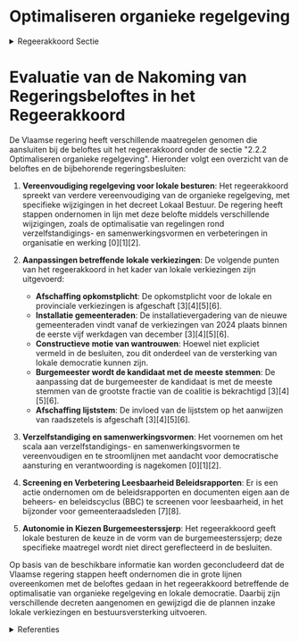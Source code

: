 # Optimaliseren organieke regelgeving

<details>
        <summary>Regeerakkoord Sectie </summary>
        <p>2.2.2 Optimaliseren organieke regelgeving Het Vlaams bestuursniveau ontwikkelt zich verder als partner van de lokale besturen. We vereenvoudigen de organieke regelge-ving verder, onder andere via een aanpas-sing van het decreet Lokaal Bestuur. Bij het neerleggen van de lijst voor lokale verkiezingen dient ingeval van een kartellijst meegedeeld te worden of de kandidaten van de verschillende partijen op de kartel-lijst al dan niet 1 of meerdere fracties in de gemeenteraad zullen vormen. De kandidaten geven eveneens aan tot welke fractie ze desgevallend zullen behoren. We schaffen de opkomstplicht bij de lokale en provinciale verkiezingen af. De lijsttrekker van de grootste lijst krijgt na de verkiezingen 14 dagen het exclusief initiatiefrecht om een meerderheidscoalitie op de been te brengen. Slaagt hij of zij daar niet in, dan gaat het initiatiefrecht over naar de tweede grootste lijst en wordt desgevallend verder de afnemende volgorde van stemmenaantal van de lijsten gehan-teerd. We versterken de impact van de kiezer bij gemeenteraadsverkiezingen. De burge-meester wordt voortaan de kandidaat met de meeste voorkeurstemmen van de grootste fractie van de coalitie. Daarnaast verdwijnt de lijststem. De installatievergadering van de nieuwe gemeenteraden vindt vanaf de verkiezingen van 2024 plaats op een van de eerste vijf werkdagen van december van het jaar van de verkiezingen, i.p.v. begin januari. Een nieuwe lokale bestuursperiode begint voortaan een maand vroeger. We voeren de constructieve motie van wantrouwen in, zodat onbestuurbaarheid van een gemeente vermeden kan worden. Dit instrument kan enkel worden ingezet met de steun van 2/3de van de verkozenen van elk van de indienende fracties en niet in de eerste 12 maanden na de installatie van de gemeenteraad noch in de laatste 12 maanden voor de lokale verkiezingen. We vereenvoudigen van het scala aan verzelfstandigings- en samenwerkings-vormen. Hierbij staat de aandacht voor de democratische aansturing en verantwoor-ding voorop, alsmede duidelijke spelregels voor de samenwerking tussen de publieke en de private sector. We screenen de regelgeving en documenten eigen aan de beheers- en beleidscyclus (BBC) specifiek met het oog op het vergroten van de leesbaarheid ervan, in het bijzonder voor de leden van de gemeente-raad. We geven autonomie aan de lokale besturen om op het vlak van de burgemees-terssjerp te kiezen tussen de huidige burgemeesterssjerp of de huidige schepen-sjerp. </p>
        </details> 

# Evaluatie van de Nakoming van Regeringsbeloftes in het Regeerakkoord

De Vlaamse regering heeft verschillende maatregelen genomen die aansluiten bij de beloftes uit het regeerakkoord onder de sectie "2.2.2 Optimaliseren organieke regelgeving". Hieronder volgt een overzicht van de beloftes en de bijbehorende regeringsbesluiten:

1. **Vereenvoudiging regelgeving voor lokale besturen**: Het regeerakkoord spreekt van verdere vereenvoudiging van de organieke regelgeving, met specifieke wijzigingen in het decreet Lokaal Bestuur. De regering heeft stappen ondernomen in lijn met deze belofte middels verschillende wijzigingen, zoals de optimalisatie van regelingen rond verzelfstandigings- en samenwerkingsvormen en verbeteringen in organisatie en werking \[0\]\[1\]\[2\].

2. **Aanpassingen betreffende lokale verkiezingen**: De volgende punten van het regeerakkoord in het kader van lokale verkiezingen zijn uitgevoerd:

    - **Afschaffing opkomstplicht**: De opkomstplicht voor de lokale en provinciale verkiezingen is afgeschaft \[3\]\[4\]\[5\]\[6\].
    - **Installatie gemeenteraden**: De installatievergadering van de nieuwe gemeenteraden vindt vanaf de verkiezingen van 2024 plaats binnen de eerste vijf werkdagen van december \[3\]\[4\]\[5\]\[6\].
    - **Constructieve motie van wantrouwen**: Hoewel niet expliciet vermeld in de besluiten, zou dit onderdeel van de versterking van lokale democratie kunnen zijn.
    - **Burgemeester wordt de kandidaat met de meeste stemmen**: De aanpassing dat de burgemeester de kandidaat is met de meeste stemmen van de grootste fractie van de coalitie is bekrachtigd \[3\]\[4\]\[5\]\[6\].
    - **Afschaffing lijststem**: De invloed van de lijststem op het aanwijzen van raadszetels is afgeschaft \[3\]\[4\]\[5\]\[6\].

3. **Verzelfstandiging en samenwerkingsvormen**: Het voornemen om het scala aan verzelfstandigings- en samenwerkingsvormen te vereenvoudigen en te stroomlijnen met aandacht voor democratische aansturing en verantwoording is nagekomen \[0\]\[1\]\[2\].

4. **Screening en Verbetering Leesbaarheid Beleidsrapporten**: Er is een actie ondernomen om de beleidsrapporten en documenten eigen aan de beheers- en beleidscyclus (BBC) te screenen voor leesbaarheid, in het bijzonder voor gemeenteraadsleden \[7\]\[8\].

5. **Autonomie in Kiezen Burgemeesterssjerp**: Het regeerakkoord geeft lokale besturen de keuze in de vorm van de burgemeesterssjerp; deze specifieke maatregel wordt niet direct gereflecteerd in de besluiten.

Op basis van de beschikbare informatie kan worden geconcludeerd dat de Vlaamse regering stappen heeft ondernomen die in grote lijnen overeenkomen met de beloftes gedaan in het regeerakkoord betreffende de optimalisatie van organieke regelgeving en lokale democratie. Daarbij zijn verschillende decreten aangenomen en gewijzigd die de plannen inzake lokale verkiezingen en bestuursversterking uitvoeren.

<details>
        <summary> Referenties</summary>
        
**[\[0\]](https://beslissingenvlaamseregering.vlaanderen.be/?search=Wijziging%20decreet%20lokaal%20bestuur%3A%20optimalisatie%20regelingen%20rond%20verzelfstandigings-%20en%20samenwerkingsvormen%20en%20inhoudelijke%20verbeteringen%20wat%20betreft%20de%20organisatie%20en%20werking&dateOption=select&startDate=2022-10-07T08%3A00%3A00Z&endDate=2022-10-07T08%3A00%3A00Z)** : **(2022-10-07)** Wijziging decreet lokaal bestuur: optimalisatie regelingen rond verzelfstandigings- en samenwerkingsvormen en inhoudelijke verbeteringen wat betreft de organisatie en werking 

**[\[1\]](https://beslissingenvlaamseregering.vlaanderen.be/?search=Wijziging%20decreet%20lokaal%20bestuur%3A%20optimalisatie%20regelingen%20rond%20verzelfstandigings-%20en%20samenwerkingsvormen%20en%20inhoudelijke%20verbeteringen%20wat%20betreft%20de%20organisatie%20en%20werking&dateOption=select&startDate=2023-02-17T09%3A00%3A00Z&endDate=2023-02-17T09%3A00%3A00Z)** : **(2023-02-17)** Wijziging decreet lokaal bestuur: optimalisatie regelingen rond verzelfstandigings- en samenwerkingsvormen en inhoudelijke verbeteringen wat betreft de organisatie en werking 

**[\[2\]](https://beslissingenvlaamseregering.vlaanderen.be/?search=Wijziging%20decreet%20lokaal%20bestuur%3A%20optimalisatie%20regelingen%20rond%20verzelfstandigings-%20en%20samenwerkingsvormen%20en%20inhoudelijke%20verbeteringen%20wat%20betreft%20de%20organisatie%20en%20werking&dateOption=select&startDate=2022-07-08T08%3A00%3A00Z&endDate=2022-07-08T08%3A00%3A00Z)** : **(2022-07-08)** Wijziging decreet lokaal bestuur: optimalisatie regelingen rond verzelfstandigings- en samenwerkingsvormen en inhoudelijke verbeteringen wat betreft de organisatie en werking 

**[\[3\]](https://beslissingenvlaamseregering.vlaanderen.be/?search=Versterking%20lokale%20democratie%3A%20wijzigingsdecreet&dateOption=select&startDate=2020-07-17T08%3A00%3A00Z&endDate=2020-07-17T08%3A00%3A00Z)** : **(2020-07-17)** Versterking lokale democratie: wijzigingsdecreet 

**[\[4\]](https://beslissingenvlaamseregering.vlaanderen.be/?search=Versterking%20lokale%20democratie%3A%20wijzigingsdecreet&dateOption=select&startDate=2021-02-12T09%3A00%3A00Z&endDate=2021-02-12T09%3A00%3A00Z)** : **(2021-02-12)** Versterking lokale democratie: wijzigingsdecreet 

**[\[5\]](https://beslissingenvlaamseregering.vlaanderen.be/?search=Versterking%20lokale%20democratie%3A%20wijzigingsdecreet&dateOption=select&startDate=2021-04-30T08%3A00%3A00Z&endDate=2021-04-30T08%3A00%3A00Z)** : **(2021-04-30)** Versterking lokale democratie: wijzigingsdecreet 

**[\[6\]](https://beslissingenvlaamseregering.vlaanderen.be/?search=Versterking%20lokale%20democratie%3A%20wijzigingsdecreet&dateOption=select&startDate=2021-07-16T06%3A00%3A00Z&endDate=2021-07-16T06%3A00%3A00Z)** : **(2021-07-16)** Versterking lokale democratie: wijzigingsdecreet 

**[\[7\]](https://beslissingenvlaamseregering.vlaanderen.be/?search=Beleids-%20en%20beheerscyclus%20%28BBC%29%20lokale%20en%20provinciale%20besturen%3A%20wijzigingsbesluit&dateOption=select&startDate=2023-05-12T08%3A00%3A00Z&endDate=2023-05-12T08%3A00%3A00Z)** : **(2023-05-12)** Beleids- en beheerscyclus (BBC) lokale en provinciale besturen: wijzigingsbesluit 

**[\[8\]](https://beslissingenvlaamseregering.vlaanderen.be/?search=Beleids-%20en%20beheerscyclus%20%28BBC%29%20lokale%20en%20provinciale%20besturen%3A%20wijzigingsbesluit&dateOption=select&startDate=2023-07-14T08%3A00%3A00Z&endDate=2023-07-14T08%3A00%3A00Z)** : **(2023-07-14)** Beleids- en beheerscyclus (BBC) lokale en provinciale besturen: wijzigingsbesluit 
        </details> 

